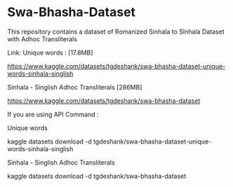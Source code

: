 # Swa-Bhasha-Dataset
This repository contains a dataset of Romanized Sinhala to SInhala Dataset with Adhoc Transliterals

Link:
Unique words : [17.8MB]

https://www.kaggle.com/datasets/tgdeshank/swa-bhasha-dataset-unique-words-sinhala-singlish

Sinhala - Singlish Adhoc Transliterals [286MB]

https://www.kaggle.com/datasets/tgdeshank/swa-bhasha-dataset

If you are using API Command :

Unique words

kaggle datasets download -d tgdeshank/swa-bhasha-dataset-unique-words-sinhala-singlish

Sinhala - Singlish Adhoc Transliterals

kaggle datasets download -d tgdeshank/swa-bhasha-dataset
